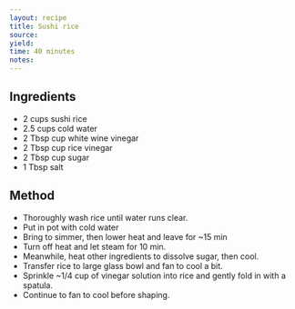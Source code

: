 ```yaml
---
layout: recipe
title: Sushi rice
source:
yield:
time: 40 minutes
notes:
---
```


## Ingredients
- 2 cups sushi rice
- 2.5 cups cold water
- 2 Tbsp cup white wine vinegar
- 2 Tbsp cup rice vinegar
- 2 Tbsp cup sugar
- 1 Tbsp salt

## Method
- Thoroughly wash rice until water runs clear.
- Put in pot with cold water
- Bring to simmer, then lower heat and leave for ~15 min
- Turn off heat and let steam for 10 min.
- Meanwhile, heat other ingredients to dissolve sugar, then cool.
- Transfer rice to large glass bowl and fan to cool a bit.
- Sprinkle ~1/4 cup of vinegar solution into rice and gently fold in with a spatula.
- Continue to fan to cool before shaping.
